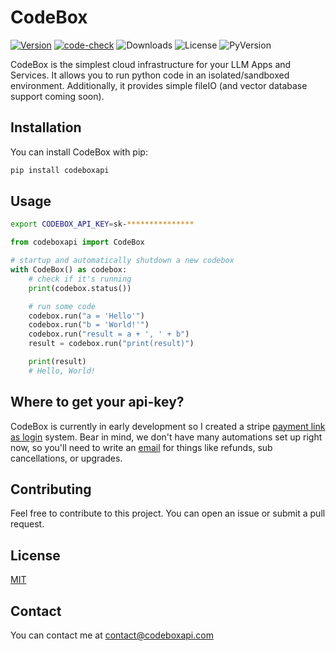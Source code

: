 # CodeBox

[![Version](https://badge.fury.io/py/codeboxapi.svg)](https://badge.fury.io/py/codeboxapi)
[![code-check](https://github.com/shroominic/codebox-api/actions/workflows/code-check.yml/badge.svg)](https://github.com/shroominic/codebox-api/actions/workflows/code-check.yml)
![Downloads](https://img.shields.io/pypi/dm/codeboxapi)
![License](https://img.shields.io/pypi/l/codeboxapi)
![PyVersion](https://img.shields.io/pypi/pyversions/codeboxapi)

CodeBox is the simplest cloud infrastructure for your LLM Apps and Services.
It allows you to run python code in an isolated/sandboxed environment.
Additionally, it provides simple fileIO (and vector database support coming soon).

## Installation

You can install CodeBox with pip:

```bash
pip install codeboxapi
```

## Usage

```bash
export CODEBOX_API_KEY=sk-***************
```

```python
from codeboxapi import CodeBox

# startup and automatically shutdown a new codebox
with CodeBox() as codebox:
    # check if it's running
    print(codebox.status())

    # run some code
    codebox.run("a = 'Hello'")
    codebox.run("b = 'World!'")
    codebox.run("result = a + ', ' + b")
    result = codebox.run("print(result)")

    print(result)
    # Hello, World!

```

## Where to get your api-key?

CodeBox is currently in early development so I created a stripe [payment link as login](https://pay.codeboxapi.com/b/00g3e6dZX2fTg0gaEE) system.
Bear in mind, we don't have many automations set up right now,
so you'll need to write an [email](mailto:contact@codeboxapi.com) for things like refunds,
sub cancellations, or upgrades.

## Contributing

Feel free to contribute to this project.
You can open an issue or submit a pull request.

## License

[MIT](https://choosealicense.com/licenses/mit/)

## Contact

You can contact me at [contact@codeboxapi.com](mailto:contact@codeboxapi.com)
